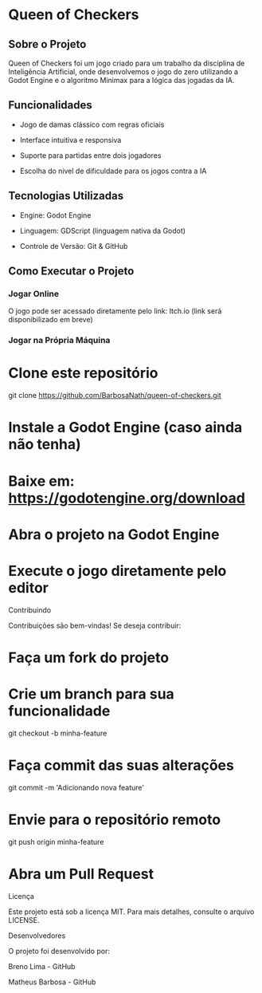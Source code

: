 # Queen of Checkers



## Sobre o Projeto

Queen of Checkers foi um jogo criado para um trabalho da disciplina de Inteligência Artificial, onde desenvolvemos o jogo do zero utilizando a Godot Engine e o algoritmo Minimax para a lógica das jogadas da IA.

## Funcionalidades

- Jogo de damas clássico com regras oficiais

- Interface intuitiva e responsiva

- Suporte para partidas entre dois jogadores

- Escolha do nivel de dificuldade para os jogos contra a IA


## Tecnologias Utilizadas

- Engine: Godot Engine

- Linguagem: GDScript (linguagem nativa da Godot)

- Controle de Versão: Git & GitHub

## Como Executar o Projeto

### Jogar Online

O jogo pode ser acessado diretamente pelo link:
Itch.io (link será disponibilizado em breve)

### Jogar na Própria Máquina

# Clone este repositório
git clone https://github.com/BarbosaNath/queen-of-checkers.git

# Instale a Godot Engine (caso ainda não tenha)
# Baixe em: https://godotengine.org/download

# Abra o projeto na Godot Engine
# Execute o jogo diretamente pelo editor

Contribuindo

Contribuições são bem-vindas! Se deseja contribuir:

# Faça um fork do projeto
# Crie um branch para sua funcionalidade
git checkout -b minha-feature

# Faça commit das suas alterações
git commit -m 'Adicionando nova feature'

# Envie para o repositório remoto
git push origin minha-feature

# Abra um Pull Request

Licença

Este projeto está sob a licença MIT. Para mais detalhes, consulte o arquivo LICENSE.

Desenvolvedores

O projeto foi desenvolvido por:

Breno Lima - GitHub

Matheus Barbosa - GitHub

